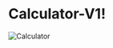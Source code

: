# Calculator-V1!
![Calculator](https://github.com/user-attachments/assets/05403999-4dda-479e-96e1-cfb92c95e46c)
